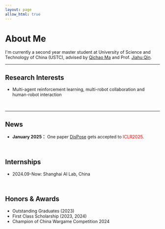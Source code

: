 ```yaml
---
layout: page
allow_html: true
---
```


# About Me

I'm currently a second year master student at University of Science and Technology of China (USTC), advised by [Qichao Ma](https://scholar.google.com/citations?user=bT4ciIEAAAAJ&hl=zh-CN&oi=ao) and Prof. [Jiahu Qin](https://scholar.google.com/citations?user=HmYNj6sAAAAJ&hl=zh-CN&oi=ao).
<br>

---

## Research Interests
- Multi-agent reinforcement learning, multi-robot collaboration and human-robot interaction
<br>

---

## News
- **January 2025：** One paper [DisPose](https://lihxxx.github.io/DisPose/) gets accepted to <font color='red'>ICLR2025</font>.
<br>

## Internships
- 2024.09-Now: Shanghai AI Lab, China

<br>

## Honors & Awards
- Outstanding Graduates (2023)
- First Class Scholarship (2023, 2024)
- Champion of China Wargame Competition 2024

